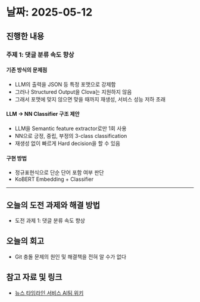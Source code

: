 # 날짜: 2025-05-12

## 진행한 내용
### 주제 1: 댓글 분류 속도 향상
#### 기존 방식의 문제점
- LLM의 출력을 JSON 등 특정 포맷으로 강제함
- 그러나 Structured Output을 Clova는 지원하지 않음
- 그래서 포맷에 맞지 않으면 맞을 때까지 재생성, 서비스 성능 저하 초래

#### LLM -> NN Classifier 구조 제안
- LLM을 Semantic feature extractor로만 1회 사용
- NN으로 긍정, 중립, 부정의 3-class classification
- 재생성 없이 빠르게 Hard decision을 할 수 있음

#### 구현 방법
- 정규표현식으로 단순 단어 포함 여부 판단
- KoBERT Embedding + Classifier

---

## 오늘의 도전 과제와 해결 방법
- 도전 과제 1: 댓글 분류 속도 향상

## 오늘의 회고
- Git 충돌 문제의 원인 및 해결책을 전혀 알 수가 없다
  
## 참고 자료 및 링크
- [뉴스 타임라인 서비스 AI팀 위키](https://github.com/100-hours-a-week/18-team-timeline-wiki/wiki/AI-Wiki)
